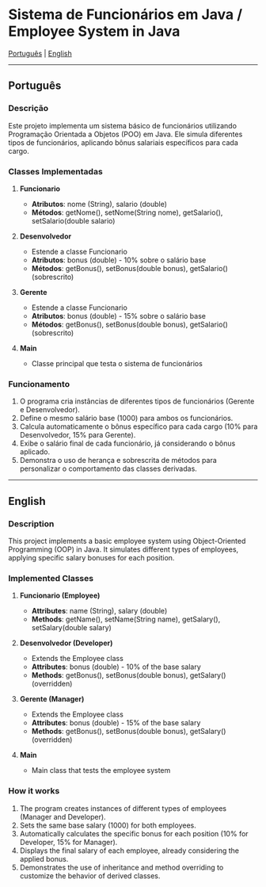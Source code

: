 # Sistema de Funcionários em Java / Employee System in Java

[Português](#português) | [English](#english)

---

<a id="português"></a>
## Português

### Descrição
Este projeto implementa um sistema básico de funcionários utilizando Programação Orientada a Objetos (POO) em Java. Ele simula diferentes tipos de funcionários, aplicando bônus salariais específicos para cada cargo.

### Classes Implementadas
1. **Funcionario**
   - **Atributos**: nome (String), salario (double)
   - **Métodos**: getNome(), setNome(String nome), getSalario(), setSalario(double salario)

2. **Desenvolvedor**
   - Estende a classe Funcionario
   - **Atributos**: bonus (double) - 10% sobre o salário base
   - **Métodos**: getBonus(), setBonus(double bonus), getSalario() (sobrescrito)

3. **Gerente**
   - Estende a classe Funcionario
   - **Atributos**: bonus (double) - 15% sobre o salário base
   - **Métodos**: getBonus(), setBonus(double bonus), getSalario() (sobrescrito)

4. **Main**
   - Classe principal que testa o sistema de funcionários

### Funcionamento
1. O programa cria instâncias de diferentes tipos de funcionários (Gerente e Desenvolvedor).
2. Define o mesmo salário base (1000) para ambos os funcionários.
3. Calcula automaticamente o bônus específico para cada cargo (10% para Desenvolvedor, 15% para Gerente).
4. Exibe o salário final de cada funcionário, já considerando o bônus aplicado.
5. Demonstra o uso de herança e sobrescrita de métodos para personalizar o comportamento das classes derivadas.

---

<a id="english"></a>
## English

### Description
This project implements a basic employee system using Object-Oriented Programming (OOP) in Java. It simulates different types of employees, applying specific salary bonuses for each position.

### Implemented Classes
1. **Funcionario (Employee)**
   - **Attributes**: name (String), salary (double)
   - **Methods**: getName(), setName(String name), getSalary(), setSalary(double salary)

2. **Desenvolvedor (Developer)**
   - Extends the Employee class
   - **Attributes**: bonus (double) - 10% of the base salary
   - **Methods**: getBonus(), setBonus(double bonus), getSalary() (overridden)

3. **Gerente (Manager)**
   - Extends the Employee class
   - **Attributes**: bonus (double) - 15% of the base salary
   - **Methods**: getBonus(), setBonus(double bonus), getSalary() (overridden)

4. **Main**
   - Main class that tests the employee system

### How it works
1. The program creates instances of different types of employees (Manager and Developer).
2. Sets the same base salary (1000) for both employees.
3. Automatically calculates the specific bonus for each position (10% for Developer, 15% for Manager).
4. Displays the final salary of each employee, already considering the applied bonus.
5. Demonstrates the use of inheritance and method overriding to customize the behavior of derived classes.
